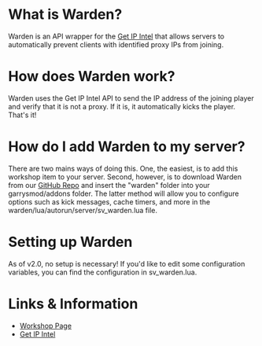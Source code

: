 # What is Warden?
Warden is an API wrapper for the [Get IP Intel](https://getipintel.net/) that allows servers to automatically prevent clients with identified proxy IPs from joining.

# How does Warden work?
Warden uses the Get IP Intel API to send the IP address of the joining player and verify that it is not a proxy. If it is, it automatically kicks the player. That's it!

# How do I add Warden to my server?
There are two mains ways of doing this. One, the easiest, is to add this workshop item to your server. Second, however, is to download Warden from our [GitHub Repo](https://github.com/Silhouhat/Warden) and insert the "warden" folder into your garrysmod/addons folder. The latter method will allow you to configure options such as kick messages, cache timers, and more in the warden/lua/autorun/server/sv_warden.lua file.

# Setting up Warden
As of v2.0, no setup is necessary! If you'd like to edit some configuration variables, you can find the configuration in sv_warden.lua.

# Links & Information
* [Workshop Page](http://steamcommunity.com/sharedfiles/filedetails/?id=1134625427)
* [Get IP Intel](https://getipintel.net/)
